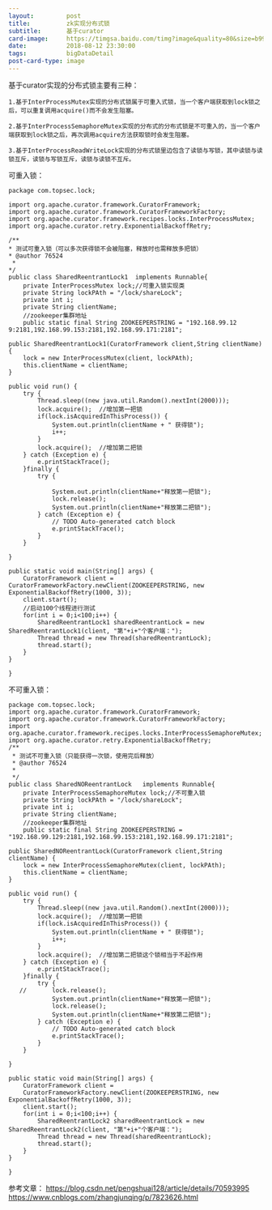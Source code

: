 ```yaml
---
layout:         post
title:          zk实现分布式锁
subtitle:       基于curator
card-image:     https://timgsa.baidu.com/timg?image&quality=80&size=b9999_10000&sec=1534097866065&di=e2a88a2fe9b9fc29ff2bce5f0f7caf73&imgtype=0&src=http%3A%2F%2Fpic.58pic.com%2F58pic%2F15%2F49%2F24%2F93A58PICN7Q_1024.png
date:           2018-08-12 23:30:00
tags:           bigDataDetail
post-card-type: image
---
```


基于curator实现的分布式锁主要有三种：

    1.基于InterProcessMutex实现的分布式锁属于可重入式锁，当一个客户端获取到lock锁之后，可以重复调用acquire()而不会发生阻塞。
    
    2.基于InterProcessSemaphoreMutex实现的分布式的分布式锁是不可重入的，当一个客户端获取到lock锁之后，再次调用acquire方法获取锁时会发生阻塞。
    
    3.基于InterProcessReadWriteLock实现的分布式锁里边包含了读锁与写锁，其中读锁与读锁互斥，读锁与写锁互斥，读锁与读锁不互斥。
    
    
可重入锁：

     
	package com.topsec.lock;

	import org.apache.curator.framework.CuratorFramework;
	import org.apache.curator.framework.CuratorFrameworkFactory;
	import org.apache.curator.framework.recipes.locks.InterProcessMutex;
	import org.apache.curator.retry.ExponentialBackoffRetry;

	/**
 	* 测试可重入锁（可以多次获得锁不会被阻塞，释放时也需释放多把锁）
 	* @author 76524
	 *
 	*/
	public class SharedReentrantLock1  implements Runnable{
    	private InterProcessMutex lock;//可重入锁实现类
    	private String lockPAth = "/lock/shareLock";
    	private int i;
    	private String clientName;
    	//zookeeper集群地址
    	public static final String ZOOKEEPERSTRING = "192.168.99.12    	9:2181,192.168.99.153:2181,192.168.99.171:2181";
    
    public SharedReentrantLock1(CuratorFramework client,String clientName) {
        lock = new InterProcessMutex(client, lockPAth);
        this.clientName = clientName;
    }
    
    public void run() {
        try {
            Thread.sleep((new java.util.Random().nextInt(2000)));
            lock.acquire();  //增加第一把锁
            if(lock.isAcquiredInThisProcess()) {
                System.out.println(clientName + " 获得锁");
                i++;
            }
            lock.acquire();  //增加第二把锁
        } catch (Exception e) {
            e.printStackTrace();
        }finally {
            try {
                
                System.out.println(clientName+"释放第一把锁");
                lock.release();
                System.out.println(clientName+"释放第二把锁");
            } catch (Exception e) {
                // TODO Auto-generated catch block
                e.printStackTrace();
            }
        }
        
    }
    
    public static void main(String[] args) {
        CuratorFramework client = CuratorFrameworkFactory.newClient(ZOOKEEPERSTRING, new ExponentialBackoffRetry(1000, 3));
        client.start();
        //启动100个线程进行测试
        for(int i = 0;i<100;i++) {
            SharedReentrantLock1 sharedReentrantLock = new SharedReentrantLock1(client, "第"+i+"个客户端：");
            Thread thread = new Thread(sharedReentrantLock);
            thread.start();
        }
    }
    
	}

    
不可重入锁：



    package com.topsec.lock;
    import org.apache.curator.framework.CuratorFramework;
    import org.apache.curator.framework.CuratorFrameworkFactory;
    import org.apache.curator.framework.recipes.locks.InterProcessSemaphoreMutex;
    import org.apache.curator.retry.ExponentialBackoffRetry;
    /**
     * 测试不可重入锁（只能获得一次锁，使用完后释放）
     * @author 76524
     *
     */
    public class SharedNOReentrantLock   implements Runnable{
        private InterProcessSemaphoreMutex lock;//不可重入锁
        private String lockPAth = "/lock/shareLock";
        private int i;
        private String clientName;
        //zookeeper集群地址
        public static final String ZOOKEEPERSTRING =   	"192.168.99.129:2181,192.168.99.153:2181,192.168.99.171:2181";
    
    public SharedNOReentrantLock(CuratorFramework client,String clientName) {
        lock = new InterProcessSemaphoreMutex(client, lockPAth);
        this.clientName = clientName;
    }
    
    public void run() {
        try {
            Thread.sleep((new java.util.Random().nextInt(2000)));
            lock.acquire();  //增加第一把锁
            if(lock.isAcquiredInThisProcess()) {
                System.out.println(clientName + " 获得锁");
                i++;
            }
            lock.acquire();  //增加第二把锁这个锁相当于不起作用
        } catch (Exception e) {
            e.printStackTrace();
        }finally {
            try {
       //       lock.release();
                System.out.println(clientName+"释放第一把锁");
                lock.release();
                System.out.println(clientName+"释放第二把锁");
            } catch (Exception e) {
                // TODO Auto-generated catch block
                e.printStackTrace();
            }
        }
        
    }
    
    public static void main(String[] args) {
        CuratorFramework client = 		
        CuratorFrameworkFactory.newClient(ZOOKEEPERSTRING, new 	ExponentialBackoffRetry(1000, 3));
        client.start();
        for(int i = 0;i<100;i++) {
            SharedReentrantLock2 sharedReentrantLock = new 	SharedReentrantLock2(client, "第"+i+"个客户端：");
            Thread thread = new Thread(sharedReentrantLock);
            thread.start();
        }
    }
    
    }


    
    
参考文章：
https://blog.csdn.net/pengshuai128/article/details/70593995
https://www.cnblogs.com/zhangjunqing/p/7823626.html